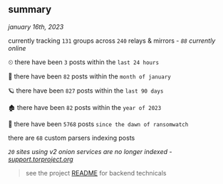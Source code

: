 
## summary
_january 16th, 2023_

currently tracking `131` groups across `240` relays & mirrors - _`88` currently online_

⏲ there have been `3` posts within the `last 24 hours`

🦈 there have been `82` posts within the `month of january`

🪐 there have been `827` posts within the `last 90 days`

🏚 there have been `82` posts within the `year of 2023`

🦕 there have been `5768` posts `since the dawn of ransomwatch`

there are `68` custom parsers indexing posts

_`20` sites using v2 onion services are no longer indexed - [support.torproject.org](https://support.torproject.org/onionservices/v2-deprecation/)_

> see the project [README](https://github.com/joshhighet/ransomwatch#ransomwatch--) for backend technicals
